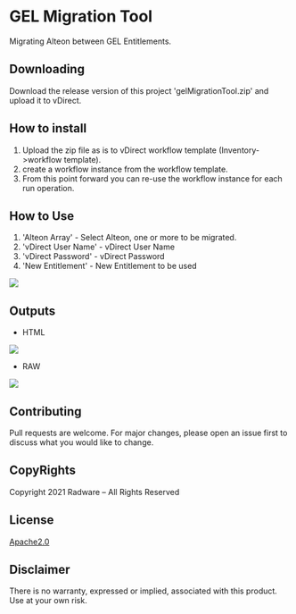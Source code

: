 # GEL Migration Tool

Migrating Alteon between GEL Entitlements.

## Downloading

Download the release version of this project 'gelMigrationTool.zip' and upload it to vDirect.

## How to install

1. Upload the zip file as is to vDirect workflow template (Inventory->workflow template).
2. create a workflow instance from the workflow template.
3. From this point forward you can re-use the workflow instance for each run operation.

## How to Use
1. 'Alteon Array' - Select Alteon, one or more to be migrated.
2. 'vDirect User Name' - vDirect User Name
3. 'vDirect Password' - vDirect Password
4. 'New Entitlement' - New Entitlement to be used

![](https://i.imgur.com/3qBekX7.png)

## Outputs
- HTML

![](https://i.imgur.com/yyiAazK.png)
- RAW

![](https://i.imgur.com/W2DANqS.png)

## Contributing
Pull requests are welcome. For major changes, please open an issue first to discuss what you would like to change.

## CopyRights
Copyright 2021 Radware – All Rights Reserved

## License
[Apache2.0](https://choosealicense.com/licenses/apache-2.0/)

## Disclaimer
There is no warranty, expressed or implied, associated with this product.
Use at your own risk.
